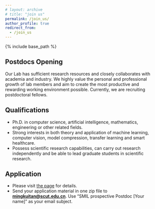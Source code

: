 ```yaml
---
# layout: archive
# title: "join us"
permalink: /join_us/
author_profile: true
redirect_from:
  - /join_us
---
```


{% include base_path %}

Postdocs Opening
----------
Our Lab has sufficient research resources and closely collaborates with academia and industry. We highly value the personal and professional growth of lab members and aim to create the most productive and rewarding working environment possible. Currently, we are recruiting postdoctoral fellows.

Qualifications
----------
* Ph.D. in computer science, artificial intelligence, mathematics, engineering or other related fields.
* Strong interests in both theory and application of machine learning, computer vision, model compression, transfer learning and smart healthcare.
* Possess scientific research capabilities, can carry out research independently and be able to lead graduate students in scientific research.

Application
----------
* Please visit [the page](https://www2.scut.edu.cn/hr/2019/1016/c4460a340019/page.htm) for details.
* Send your application material in one zip file to **mingkuitan@scut.edu.cn**. Use “SMIL prospective Postdoc [Your name]” as your email subject.
